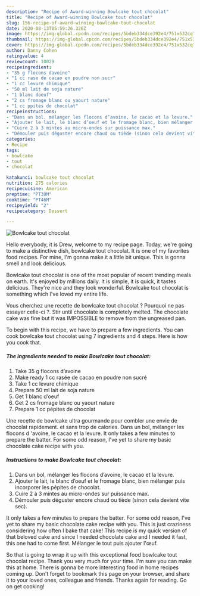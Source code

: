 ```yaml
---
description: "Recipe of Award-winning Bowlcake tout chocolat"
title: "Recipe of Award-winning Bowlcake tout chocolat"
slug: 156-recipe-of-award-winning-bowlcake-tout-chocolat
date: 2020-08-13T05:59:26.326Z
image: https://img-global.cpcdn.com/recipes/5bdeb334dce392e4/751x532cq70/bowlcake-tout-chocolat-photo-principale-de-la-recette.jpg
thumbnail: https://img-global.cpcdn.com/recipes/5bdeb334dce392e4/751x532cq70/bowlcake-tout-chocolat-photo-principale-de-la-recette.jpg
cover: https://img-global.cpcdn.com/recipes/5bdeb334dce392e4/751x532cq70/bowlcake-tout-chocolat-photo-principale-de-la-recette.jpg
author: Danny Cohen
ratingvalue: 4
reviewcount: 10029
recipeingredient:
- "35 g flocons davoine"
- "1 cc rase de cacao en poudre non sucr"
- "1 cc levure chimique"
- "50 ml lait de soja nature"
- "1 blanc doeuf"
- "2 cs fromage blanc ou yaourt nature"
- "1 cc ppites de chocolat"
recipeinstructions:
- "Dans un bol, mélanger les flocons d’avoine, le cacao et la levure."
- "Ajouter le lait, le blanc d’oeuf et le fromage blanc, bien mélanger puis incorporer les pépites de chocolat."
- "Cuire 2 à 3 mintes au micro-ondes sur puissance max."
- "Démouler puis déguster encore chaud ou tiède (sinon cela devient vite sec)."
categories:
- Recipe
tags:
- bowlcake
- tout
- chocolat

katakunci: bowlcake tout chocolat 
nutrition: 275 calories
recipecuisine: American
preptime: "PT38M"
cooktime: "PT46M"
recipeyield: "2"
recipecategory: Dessert

---
```



![Bowlcake tout chocolat](https://img-global.cpcdn.com/recipes/5bdeb334dce392e4/751x532cq70/bowlcake-tout-chocolat-photo-principale-de-la-recette.jpg)

Hello everybody, it is Drew, welcome to my recipe page. Today, we're going to make a distinctive dish, bowlcake tout chocolat. It is one of my favorites food recipes. For mine, I'm gonna make it a little bit unique. This is gonna smell and look delicious.

Bowlcake tout chocolat is one of the most popular of recent trending meals on earth. It's enjoyed by millions daily. It is simple, it is quick, it tastes delicious. They're nice and they look wonderful. Bowlcake tout chocolat is something which I've loved my entire life.

Vous cherchez une recette de bowlcake tout chocolat ? Pourquoi ne pas essayer celle-ci ?. Stir until chocolate is completely melted. The chocolate cake was fine but it was IMPOSSIBLE to remove from the ungreased pan.


To begin with this recipe, we have to prepare a few ingredients. You can cook bowlcake tout chocolat using 7 ingredients and 4 steps. Here is how you cook that.

<!--inarticleads1-->

##### The ingredients needed to make Bowlcake tout chocolat:

1. Take 35 g flocons d’avoine
1. Make ready 1 cc rasée de cacao en poudre non sucré
1. Take 1 cc levure chimique
1. Prepare 50 ml lait de soja nature
1. Get 1 blanc d’oeuf
1. Get 2 cs fromage blanc ou yaourt nature
1. Prepare 1 cc pépites de chocolat


Une recette de bowlcake ultra gourmande pour combler une envie de chocolat rapidement. et sans trop de calories. Dans un bol, mélanger les flocons d &#39;avoine, le cacao et la levure. It only takes a few minutes to prepare the batter. For some odd reason, I&#39;ve yet to share my basic chocolate cake recipe with you. 

<!--inarticleads2-->

##### Instructions to make Bowlcake tout chocolat:

1. Dans un bol, mélanger les flocons d’avoine, le cacao et la levure.
1. Ajouter le lait, le blanc d’oeuf et le fromage blanc, bien mélanger puis incorporer les pépites de chocolat.
1. Cuire 2 à 3 mintes au micro-ondes sur puissance max.
1. Démouler puis déguster encore chaud ou tiède (sinon cela devient vite sec).


It only takes a few minutes to prepare the batter. For some odd reason, I&#39;ve yet to share my basic chocolate cake recipe with you. This is just craziness considering how often I bake that cake! This recipe is my quick version of that beloved cake and since I needed chocolate cake and I needed it fast, this one had to come first. Mélanger le tout puis ajouter l&#39;œuf. 

So that is going to wrap it up with this exceptional food bowlcake tout chocolat recipe. Thank you very much for your time. I'm sure you can make this at home. There is gonna be more interesting food in home recipes coming up. Don't forget to bookmark this page on your browser, and share it to your loved ones, colleague and friends. Thanks again for reading. Go on get cooking!
